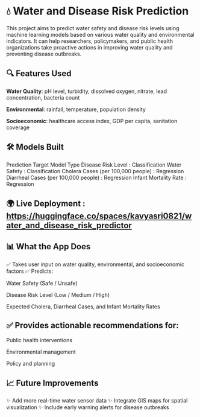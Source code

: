 # 💧 Water and Disease Risk Prediction
This project aims to predict water safety and disease risk levels using machine learning models based on various water quality and environmental indicators. It can help researchers, policymakers, and public health organizations take proactive actions in improving water quality and preventing disease outbreaks.


## 🔍 Features Used
**Water Quality**: pH level, turbidity, dissolved oxygen, nitrate, lead concentration, bacteria count

**Environmental**: rainfall, temperature, population density

**Socioeconomic**: healthcare access index, GDP per capita, sanitation coverage



## 🛠️ Models Built
Prediction Target	Model Type
Disease Risk Level : 	Classification
Water Safety : 	Classification
Cholera Cases (per 100,000 people) : 	Regression
Diarrheal Cases (per 100,000 people) : 	Regression
Infant Mortality Rate :	Regression

## 🌍 Live Deployment : https://huggingface.co/spaces/kavyasri0821/water_and_disease_risk_predictor


## 📊 What the App Does
✅ Takes user input on water quality, environmental, and socioeconomic factors
✅ Predicts:

Water Safety (Safe / Unsafe)

Disease Risk Level (Low / Medium / High)

Expected Cholera, Diarrheal Cases, and Infant Mortality Rates

## ✅ Provides actionable recommendations for:

Public health interventions

Environmental management

Policy and planning


## 📈 Future Improvements
✨ Add more real-time water sensor data
✨ Integrate GIS maps for spatial visualization
✨ Include early warning alerts for disease outbreaks
